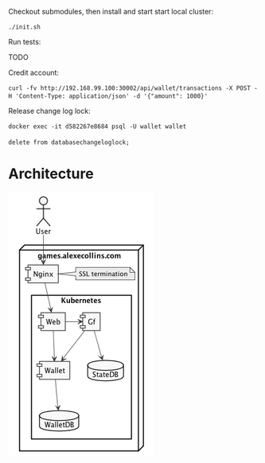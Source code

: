 

Checkout submodules, then install and start start local cluster:

    ./init.sh

Run tests:

  TODO

Credit account:

    curl -fv http://192.168.99.100:30002/api/wallet/transactions -X POST -H 'Content-Type: application/json' -d '{"amount": 1000}' 

Release change log lock:

    docker exec -it d582267e8684 psql -U wallet wallet

    delete from databasechangeloglock;

# Architecture

![Delpoyment](arch.png)
